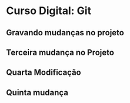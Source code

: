 # Curso Digital: Git
## Gravando mudanças no projeto
## Terceira mudança no Projeto
## Quarta Modificação
## Quinta mudança
